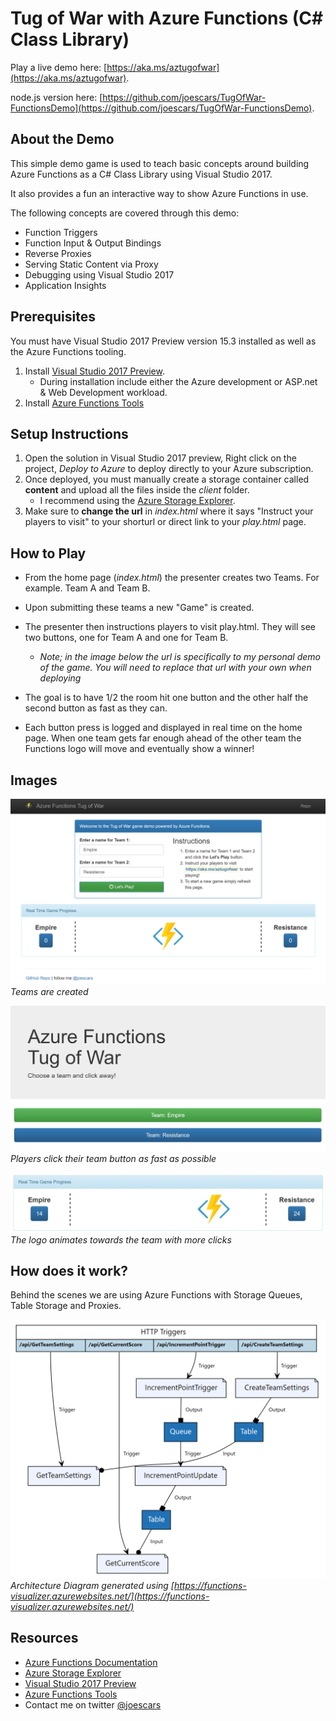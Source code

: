 # Tug of War with Azure Functions (C# Class Library) #

Play a live demo here: [https://aka.ms/aztugofwar](https://aka.ms/aztugofwar).

node.js version here: [https://github.com/joescars/TugOfWar-FunctionsDemo](https://github.com/joescars/TugOfWar-FunctionsDemo).

## About the Demo ##

This simple demo game is used to teach basic concepts around building Azure Functions as a C# Class Library using Visual Studio 2017. 

It also provides a fun an interactive way to show Azure Functions in use. 

The following concepts are covered through this demo:

- Function Triggers
- Function Input & Output Bindings
- Reverse Proxies
- Serving Static Content via Proxy
- Debugging using Visual Studio 2017
- Application Insights

## Prerequisites ##

You must have Visual Studio 2017 Preview version 15.3 installed as well as the Azure Functions tooling. 

1. Install [Visual Studio 2017 Preview](https://www.visualstudio.com/vs/preview/). 
     - During installation include either the Azure development or ASP.net & Web Development workload.
2. Install [Azure Functions Tools](https://aka.ms/vs2017functiontools)

## Setup Instructions ##

1. Open the solution in Visual Studio 2017 preview, Right click on the project, *Deploy to Azure* to deploy directly to your Azure subscription.
2. Once deployed, you must manually create a storage container called **content** and upload all the files inside the *client* folder. 
    - I recommend using the [Azure Storage Explorer](http://storageexplorer.com/). 
3. Make sure to **change the url** in *index.html* where it says "Instruct your players to visit" to your shorturl or direct link to your *play.html* page. 

## How to Play ##

- From the home page (*index.html*) the presenter creates two Teams. For example. Team A and Team B. 

- Upon submitting these teams a new "Game" is created. 

- The presenter then instructions players to visit play.html. They will see two buttons, one for Team A and one for Team B. 
    - *Note; in the image below the url is specifically to my personal demo of the game. You will need to replace that url with your own when deploying*

- The goal is to have 1/2 the room hit one button and the other half the second button as fast as they can. 

- Each button press is logged and displayed in real time on the home page. When one team gets far enough ahead of the other team the Functions logo will move and eventually show a winner! 

## Images ##

![Game Setup](_static/game-setup.png)
*Teams are created*

![Player Interface](_static/game-interface.png)
*Players click their team button as fast as possible*

![Game Animation](_static/game-animation.gif)
*The logo animates towards the team with more clicks*

## How does it work? ##

Behind the scenes we are using Azure Functions with Storage Queues, Table Storage and Proxies.

![Architecture Diagram](_static/arch-diagram.png)
*Architecture Diagram generated using [https://functions-visualizer.azurewebsites.net/](https://functions-visualizer.azurewebsites.net/)*

## Resources ##

- [Azure Functions Documentation](https://docs.microsoft.com/en-us/azure/azure-functions/)
- [Azure Storage Explorer](http://storageexplorer.com/)
- [Visual Studio 2017 Preview](https://www.visualstudio.com/vs/preview/)
- [Azure Functions Tools](https://aka.ms/vs2017functiontools)
- Contact me on twitter [@joescars](https://www.twitter.com/joescars)


